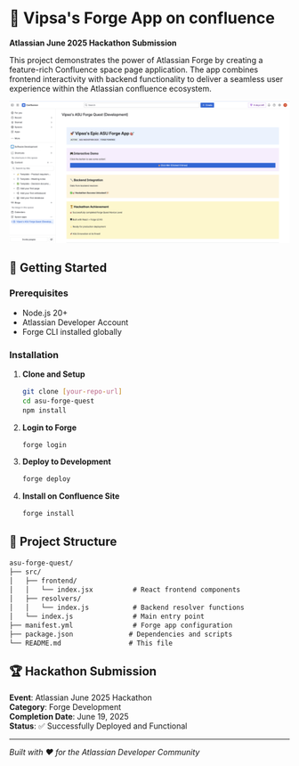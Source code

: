 # 🚀 Vipsa's Forge App on confluence

**Atlassian June 2025 Hackathon Submission**

This project demonstrates the power of Atlassian Forge by creating a feature-rich Confluence space page application. The app combines frontend interactivity with backend functionality to deliver a seamless user experience within the Atlassian confluence ecosystem.

![alt text](image.png)

## 🚀 Getting Started

### Prerequisites

- Node.js 20+
- Atlassian Developer Account
- Forge CLI installed globally

### Installation

1. **Clone and Setup**

   ```bash
   git clone [your-repo-url]
   cd asu-forge-quest
   npm install
   ```

2. **Login to Forge**

   ```bash
   forge login
   ```

3. **Deploy to Development**

   ```bash
   forge deploy
   ```

4. **Install on Confluence Site**
   ```bash
   forge install
   ```

## 📁 Project Structure

```
asu-forge-quest/
├── src/
│   ├── frontend/
│   │   └── index.jsx          # React frontend components
│   ├── resolvers/
│   │   └── index.js           # Backend resolver functions
│   └── index.js               # Main entry point
├── manifest.yml               # Forge app configuration
├── package.json              # Dependencies and scripts
└── README.md                 # This file
```

## 🏆 Hackathon Submission

**Event**: Atlassian June 2025 Hackathon  
**Category**: Forge Development  
**Completion Date**: June 19, 2025  
**Status**: ✅ Successfully Deployed and Functional

---

_Built with ❤️ for the Atlassian Developer Community_
